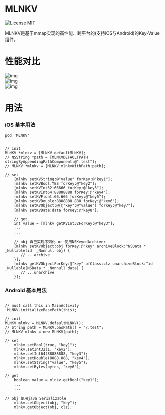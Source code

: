 MLNKV
=======
[![License MIT](https://img.shields.io/badge/license-MIT-green.svg?style=flat)](https://github.com/momotech/MLNKV/blob/master/LICENSE)

MLNKV是基于mmap实现的高性能、跨平台的(支持iOS与Android)的Key-Value组件。
<br>

# 性能对比
![img](https://github.com/momotech/MLNKV/setString.png)<br>
![img](https://github.com/momotech/MLNKV/setInt.png)<br>
![img](https://github.com/momotech/MLNKV/getString.png)



# 用法
### iOS 基本用法<br>
`pod 'MLNKV'`
```

// init
MLNKV *mlnkv = [MLNKV defaultMLNKV];
// NSString *path = [MLNKVDEFAULTPATH stringByAppendingPathComponent:@".test"];
// MLNKV *mlnkv = [MLNKV mlnkvWithPath:path];

// set
    [mlnkv setKVString:@"value" forKey:@"key1"];
    [mlnkv setKVBool:YES forKey:@"key2"];
    [mlnkv setKVInt32:66666 forKey:@"key3"];
    [mlnkv setKVInt64:88888888 forKey:@"key4"];
    [mlnkv setKVFloat:66.666 forKey:@"key5"];
    [mlnkv setKVDouble:8888888.888 forKey:@"key6"];
    [mlnkv setKVObject:@{@"key":@"value"} forKey:@"key7"];
    [mlnkv setKVData:data forKey:@"key8"];
    
    // get
    int value = [mlnkv getKVInt32ForKey:@"key3"];
    ...
    ...
    
    // obj 自己实现序列化 or 使用NSKeyedArchiver
    [mlnkv setKVObject:obj forKey:@"key" archiveBlock:^NSData * _Nullable(id  _Nonnull obj) {
       // ...archive
    }];
    [mlnkv getKVObjectForKey:@"key" ofClass:clz unarchiveBlock:^id _Nullable(NSData * _Nonnull data) {
       // ...unarchive
    }];

```
### Android 基本用法<br>

```

// must call this in MainActivity
 MLNKV.initializeBasePath(this);

// init
MLNKV mlnkv = MLNKV.defaultMLNKV();
// String path = MLNKV.basPath() + "/.test";
// MLNKV mlnkv = new MLNKV(path);

// set 
    mlnkv.setBool(true, "key1");
    mlnkv.setInt32(1, "key2");
    mlnkv.setInt64(88888888, "key3");
    mlnkv.setDouble(8888.888, "key4");
    mlnkv.setString("value", "key5");
    mlnkv.setBytes(bytes, "key6");

// get 
    boolean value = mlnkv.getBool("key1");
    ...
    ...

// obj 使用java Serializable
    mlnkv.setObject(obj, "key");
    mlnkv.getObject(obj, clz);

```








